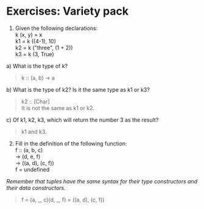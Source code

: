# Exercises: Variety pack

1. Given the following declarations:  
k (x, y) = x  
k1 = k ((4-1), 10)  
k2 = k ("three", (1 + 2))  
k3 = k (3, True)  

a) What is the type of k?  
> k :: (a, b) -> a   

b) What is the type of k2? Is it the same type as k1 or k3?  
> k2 :: [Char]  
> It is not the same as k1 or k2.  

c) Of k1, k2, k3, which will return the number 3 as the
result?  
> k1 and k3.  

2. Fill in the definition of the following function:  
f :: (a, b, c)  
-> (d, e, f)  
-> ((a, d), (c, f))  
f = undefined  

*Remember that tuples have the same syntax for their type
constructors and their data constructors.*  
> f = (a, _, c)(d, _, f) = ((a, d), (c, f))
